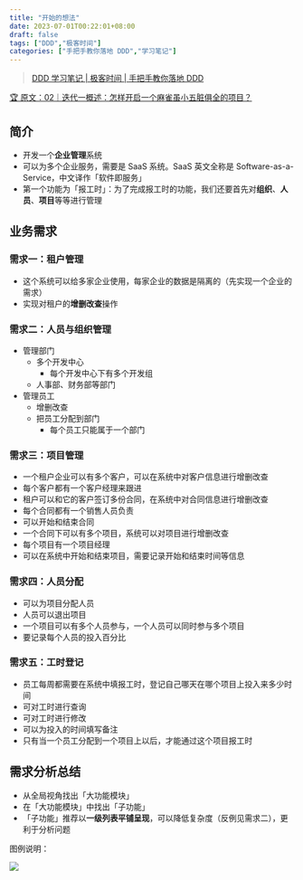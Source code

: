 ```yaml
---
title: "开始的想法"
date: 2023-07-01T00:22:01+08:00
draft: false
tags: ["DDD","极客时间"]
categories: ["手把手教你落地 DDD","学习笔记"]
---
```


> [DDD 学习笔记 | 极客时间 | 手把手教你落地 DDD](../dir)

[🏆 原文：02｜迭代一概述：怎样开启一个麻雀虽小五脏俱全的项目？](http://gk.link/a/126b2)

## 简介

- 开发一个**企业管理**系统
- 可以为多个企业服务，需要是 SaaS 系统。SaaS 英文全称是 Software-as-a-Service，中文译作「软件即服务」
- 第一个功能为「报工时」：为了完成报工时的功能，我们还要首先对**组织**、**人员**、**项目**等等进行管理

## 业务需求

### 需求一：租户管理

- 这个系统可以给多家企业使用，每家企业的数据是隔离的（先实现一个企业的需求）
- 实现对租户的**增删改查**操作

### 需求二：人员与组织管理

- 管理部门
  - 多个开发中心
    - 每个开发中心下有多个开发组
  - 人事部、财务部等部门
- 管理员工
  - 增删改查
  - 把员工分配到部门
    - 每个员工只能属于一个部门

### 需求三：项目管理

- 一个租户企业可以有多个客户，可以在系统中对客户信息进行增删改查
- 每个客户都有一个客户经理来跟进
- 租户可以和它的客户签订多份合同，在系统中对合同信息进行增删改查
- 每个合同都有一个销售人员负责
- 可以开始和结束合同
- 一个合同下可以有多个项目，系统可以对项目进行增删改查
- 每个项目有一个项目经理
- 可以在系统中开始和结束项目，需要记录开始和结束时间等信息

### 需求四：人员分配

- 可以为项目分配人员
- 人员可以退出项目
- 一个项目可以有多个人员参与，一个人员可以同时参与多个项目
- 要记录每个人员的投入百分比

### 需求五：工时登记

- 员工每周都需要在系统中填报工时，登记自己哪天在哪个项目上投入来多少时间
- 可对工时进行查询
- 可对工时进行修改
- 可以为投入的时间填写备注
- 只有当一个员工分配到一个项目上以后，才能通过这个项目报工时

## 需求分析总结

- 从全局视角找出「大功能模块」
- 在「大功能模块」中找出「子功能」
- 「子功能」推荐以**一级列表平铺呈现**，可以降低复杂度（反例见需求二），更利于分析问题

图例说明：

![](../../../../../post/23/02-1.png)